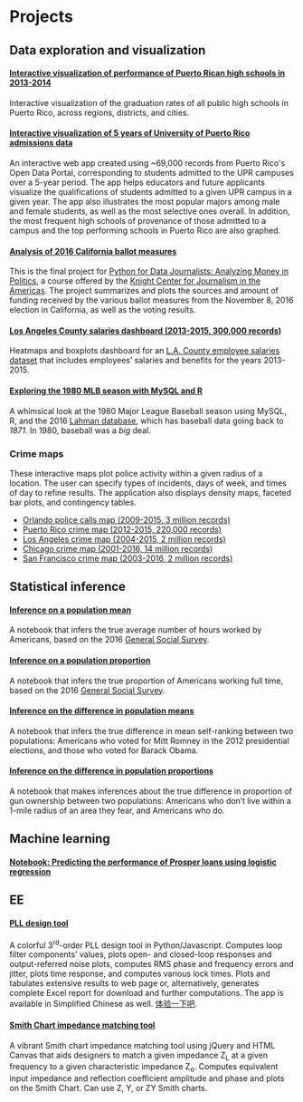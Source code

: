 # Projects

## Data exploration and visualization

#### [Interactive visualization of performance of Puerto Rican high schools in 2013-2014](https://github.com/carlosror/tasas-graduaciones)

  Interactive visualization of the graduation rates of all public high schools in Puerto Rico, across regions, districts, and cities.
  
#### [Interactive visualization of 5 years of University of Puerto Rico admissions data](https://github.com/carlosror/upr-admisiones)

  An interactive web app created using ~69,000 records from Puerto Rico's Open Data Portal, corresponding to students admitted to the UPR campuses over a 5-year period. The app helps educators and future applicants visualize the qualifications of students admitted to a given UPR campus in a given year. The app also illustrates the most popular majors among male and female students, as well as the most selective ones overall. In addition, the most frequent high schools of provenance of those admitted to a campus and the top performing schools in Puerto Rico are also graphed.
  
#### [Analysis of 2016 California ballot measures](https://github.com/carlosror/CA_elections_2016)

  This is the final project for [Python for Data Journalists: Analyzing Money in Politics](http://journalismcourses.org/course/view.php?id=52), a course offered by the 
[Knight Center for Journalism in the Americas](https://knightcenter.utexas.edu/). The 
project summarizes and plots the sources and amount of funding received by the various ballot measures from 
the November 8, 2016 election in California, as well as the voting results.

#### [Los Angeles County salaries dashboard (2013-2015, 300,000 records)](https://github.com/carlosror/la_county_salaries_dashboard)

  Heatmaps and boxplots dashboard for an [L.A. County employee salaries dataset](https://data.lacounty.gov/Operations/LA-County-Employee-Salaries/8rdv-6nb6) that includes employees’ salaries and benefits for the years 2013-2015.
  
#### [Exploring the 1980 MLB season with MySQL and R](https://github.com/carlosror/baseball_mysql)

  A whimsical look at the 1980 Major League Baseball season using MySQL, R, and the 2016 [Lahman database](http://www.seanlahman.com/baseball-archive/statistics/), which has baseball data going back to *1871*. In 1980, baseball was a *big* deal.
  
### Crime maps

  These interactive maps plot police activity within a given radius of a location. The user can specify types of incidents, days of week, and times of day to refine results. The application also displays density maps, faceted bar plots, and contingency tables.

- [Orlando police calls map (2009-2015, 3 million records)](https://github.com/carlosror/orlando_police_calls)
- [Puerto Rico crime map (2012-2015, 220,000 records)](https://github.com/carlosror/puerto_rico_crime)
- [Los Angeles crime map (2004-2015, 2 million records)](https://github.com/carlosror/la_crimes)
- [Chicago crime map (2001-2016, 14 million records)](https://github.com/carlosror/la_crimes)
- [San Francisco crime map (2003-2016, 2 million records)](https://github.com/carlosror/sf_crime)

## Statistical inference

#### [Inference on a population mean](https://github.com/carlosror/stat-inf-means)

  A notebook that infers the true average number of hours worked by Americans, based on the 2016 [General Social Survey](http://gss.norc.org/).
  
#### [Inference on a population proportion](https://github.com/carlosror/stat-inf-proportions)

  A notebook that infers the true proportion of Americans working full time, based on the 2016 [General Social Survey](http://gss.norc.org/).
  
#### [Inference on the difference in population means](https://github.com/carlosror/stat-inf-comparing-two-means)

  A notebook that infers the true difference in mean self-ranking between two populations: Americans who voted for Mitt Romney in the 2012 presidential elections, and those who voted for Barack Obama.
  
#### [Inference on the difference in population proportions](https://github.com/carlosror/stat-inf-comparing-two-proportions)

  A notebook that makes inferences about the true difference in proportion of gun ownership between two populations: Americans who don’t live within a 1-mile radius of an area they fear, and Americans who do.

## Machine learning

#### [Notebook: Predicting the performance of Prosper loans using logistic regression](https://carlosror.github.io/prosper_loans/)

## EE

#### [PLL design tool](https://github.com/carlosror/pll3rdorder)

  A colorful 3<sup>rd</sup>-order PLL design tool in Python/Javascript. Computes loop filter
components’ values, plots open- and closed-loop responses and output-referred noise
plots, computes RMS phase and frequency errors and jitter, plots time response, and
computes various lock times. Plots and tabulates extensive results to web page or, alternatively,
generates complete Excel report for download and further computations. The app is
available in Simplified Chinese as well. [体验一下吧](http://pll3rdorder.appspot.com/zw).

#### [Smith Chart impedance matching tool](http://thesmithchart.appspot.com)

  A vibrant Smith chart impedance matching tool using jQuery and HTML Canvas that aids
designers to match a given impedance Z<sub>L</sub> at a given frequency to a given characteristic
impedance Z<sub>o</sub>. Computes equivalent input impedance and reflection coefficient
amplitude and phase and plots on the Smith Chart. Can use Z, Y, or ZY Smith charts.
